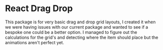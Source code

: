 # React Drag Drop

This package is for very basic drag and drop grid layouts, I created it when we were having issues with our current package and wanted to see if a bespoke one could be a better option. I managed to figure out the calculations for the grid's and detecting where the item should place but the animations aren't perfect yet.


